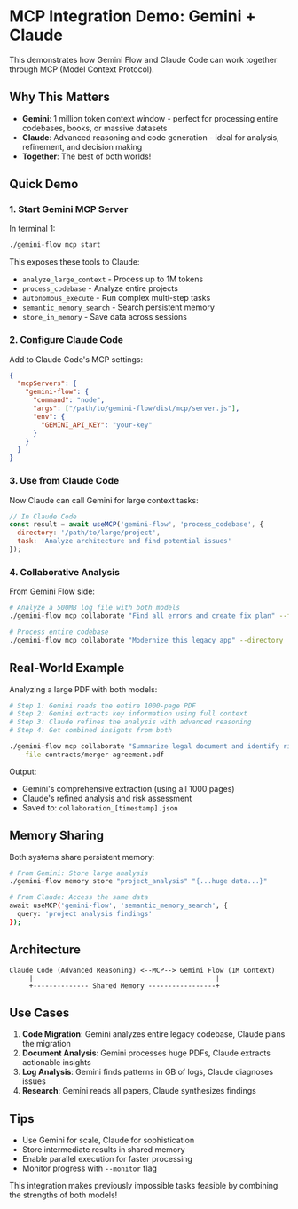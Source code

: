 # MCP Integration Demo: Gemini + Claude

This demonstrates how Gemini Flow and Claude Code can work together through MCP (Model Context Protocol).

## Why This Matters

- **Gemini**: 1 million token context window - perfect for processing entire codebases, books, or massive datasets
- **Claude**: Advanced reasoning and code generation - ideal for analysis, refinement, and decision making
- **Together**: The best of both worlds!

## Quick Demo

### 1. Start Gemini MCP Server

In terminal 1:
```bash
./gemini-flow mcp start
```

This exposes these tools to Claude:
- `analyze_large_context` - Process up to 1M tokens
- `process_codebase` - Analyze entire projects
- `autonomous_execute` - Run complex multi-step tasks
- `semantic_memory_search` - Search persistent memory
- `store_in_memory` - Save data across sessions

### 2. Configure Claude Code

Add to Claude Code's MCP settings:
```json
{
  "mcpServers": {
    "gemini-flow": {
      "command": "node",
      "args": ["/path/to/gemini-flow/dist/mcp/server.js"],
      "env": {
        "GEMINI_API_KEY": "your-key"
      }
    }
  }
}
```

### 3. Use from Claude Code

Now Claude can call Gemini for large context tasks:

```javascript
// In Claude Code
const result = await useMCP('gemini-flow', 'process_codebase', {
  directory: '/path/to/large/project',
  task: 'Analyze architecture and find potential issues'
});
```

### 4. Collaborative Analysis

From Gemini Flow side:
```bash
# Analyze a 500MB log file with both models
./gemini-flow mcp collaborate "Find all errors and create fix plan" --file huge-log.txt

# Process entire codebase
./gemini-flow mcp collaborate "Modernize this legacy app" --directory ./legacy-app
```

## Real-World Example

Analyzing a large PDF with both models:

```bash
# Step 1: Gemini reads the entire 1000-page PDF
# Step 2: Gemini extracts key information using full context
# Step 3: Claude refines the analysis with advanced reasoning
# Step 4: Get combined insights from both

./gemini-flow mcp collaborate "Summarize legal document and identify risks" \
  --file contracts/merger-agreement.pdf
```

Output:
- Gemini's comprehensive extraction (using all 1000 pages)
- Claude's refined analysis and risk assessment
- Saved to: `collaboration_[timestamp].json`

## Memory Sharing

Both systems share persistent memory:

```bash
# From Gemini: Store large analysis
./gemini-flow memory store "project_analysis" "{...huge data...}"

# From Claude: Access the same data
await useMCP('gemini-flow', 'semantic_memory_search', {
  query: 'project analysis findings'
});
```

## Architecture

```
Claude Code (Advanced Reasoning) <--MCP--> Gemini Flow (1M Context)
     |                                              |
     +-------------- Shared Memory -----------------+
```

## Use Cases

1. **Code Migration**: Gemini analyzes entire legacy codebase, Claude plans the migration
2. **Document Analysis**: Gemini processes huge PDFs, Claude extracts actionable insights  
3. **Log Analysis**: Gemini finds patterns in GB of logs, Claude diagnoses issues
4. **Research**: Gemini reads all papers, Claude synthesizes findings

## Tips

- Use Gemini for scale, Claude for sophistication
- Store intermediate results in shared memory
- Enable parallel execution for faster processing
- Monitor progress with `--monitor` flag

This integration makes previously impossible tasks feasible by combining the strengths of both models!